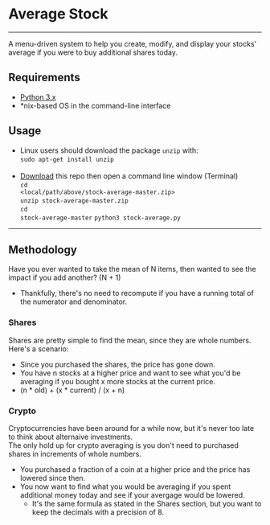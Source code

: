 # Average Stock #

- - -

A menu-driven system to help you create, modify, and display your stocks' average if you were to buy additional shares today. <br>

## Requirements ##

* [Python 3.x](https://www.python.org/downloads/) <br>
* \*nix-based OS in the command-line interface <br>

## Usage ##
 - Linux users should download the package <code>unzip</code> with:<br>
 <code>sudo apt-get install unzip</code> <br><br>
 - [Download](https://github.com/Mas9311/stock-average/archive/master.zip) this repo then open a command line window (Terminal) <br>
 <code>cd <local/path/above/stock-average-master.zip></code> <br>
 <code>unzip stock-average-master.zip</code> <br>
 <code>cd stock-average-master</code>
 <code>python3 stock-average.py</code>

- - -

## Methodology ##

Have you ever wanted to take the mean of N items, then wanted to see the impact if you add another? (N + 1) <br>
 - Thankfully, there's no need to recompute if you have a running total of the numerator and denominator. <br>

### Shares ###

Shares are pretty simple to find the mean, since they are whole numbers. Here's a scenario:<br>
 - Since you purchased the shares, the price has gone down.
 - You have n stocks at a higher price and want to see what you'd be averaging if you bought x more stocks at the current price.
 - (n * old) + (x * current) / (x + n)

### Crypto ###

Cryptocurrencies have been around for a while now, but it's never too late to think about alternaive investments. <br>
The only hold up for crypto averaging is you don't need to purchased shares in increments of whole numbers. <br>
  - You purchased a fraction of a coin at a higher price and the price has lowered since then. 
  - You now want to find what you would be averaging if you spent additional money today and see if your avergage would be lowered.
    - It's the same formula as stated in the Shares section, but you want to keep the decimals with a precision of 8.
